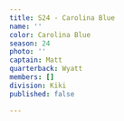 ```yaml
---
title: S24 - Carolina Blue
name: ''
color: Carolina Blue
season: 24
photo: ''
captain: Matt
quarterback: Wyatt
members: []
division: Kiki
published: false

---
```

